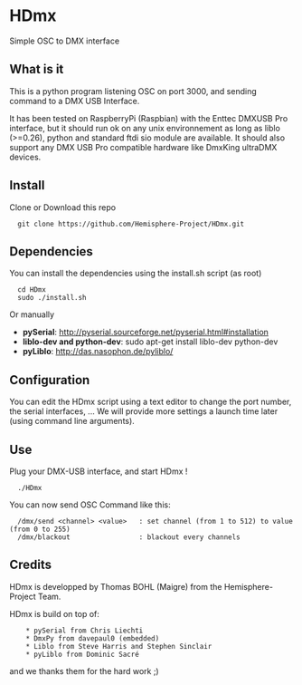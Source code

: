 # HDmx
Simple OSC to DMX interface

What is it
-------------

This is a python program listening OSC on port 3000, and sending command to a DMX USB Interface.

It has been tested on RaspberryPi (Raspbian) with the Enttec DMXUSB Pro interface, but it should run ok on any unix environnement as long as liblo (>=0.26), python and standard ftdi sio module are available. It should also support any DMX USB Pro compatible hardware like DmxKing ultraDMX devices. 


Install
-------------

Clone or Download this repo
```
  git clone https://github.com/Hemisphere-Project/HDmx.git
```


Dependencies
-------------

You can install the dependencies using the install.sh script (as root)
```
  cd HDmx
  sudo ./install.sh
```

Or manually
- **pySerial**: http://pyserial.sourceforge.net/pyserial.html#installation
- **liblo-dev and python-dev**: sudo apt-get install liblo-dev python-dev
- **pyLiblo**: http://das.nasophon.de/pyliblo/


Configuration
-------------

You can edit the HDmx script using a text editor to change the port number, the serial interfaces, ...
We will provide more settings a launch time later (using command line arguments).


Use
-------------

Plug your DMX-USB interface, and start HDmx !
```
  ./HDmx
```

You can now send OSC Command like this:
```
  /dmx/send <channel> <value>   : set channel (from 1 to 512) to value (from 0 to 255)
  /dmx/blackout   				: blackout every channels
```



Credits
-------------

HDmx is developped by Thomas BOHL (Maigre) from the Hemisphere-Project Team.

HDmx is build on top of:
```
	* pySerial from Chris Liechti
	* DmxPy from davepaul0 (embedded)
	* Liblo from Steve Harris and Stephen Sinclair 
	* pyLiblo from Dominic Sacré
```
and we thanks them for the hard work ;)

